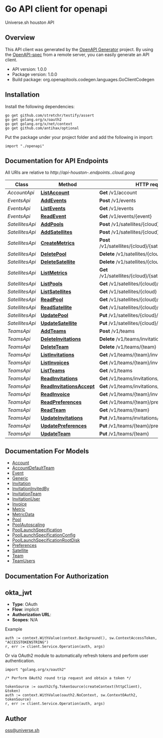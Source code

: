 # Go API client for openapi

Universe.sh houston API

## Overview
This API client was generated by the [OpenAPI Generator](https://openapi-generator.tech) project.  By using the [OpenAPI-spec](https://www.openapis.org/) from a remote server, you can easily generate an API client.

- API version: 1.0.0
- Package version: 1.0.0
- Build package: org.openapitools.codegen.languages.GoClientCodegen

## Installation

Install the following dependencies:

```shell
go get github.com/stretchr/testify/assert
go get golang.org/x/oauth2
go get golang.org/x/net/context
go get github.com/antihax/optional
```

Put the package under your project folder and add the following in import:

```golang
import "./openapi"
```

## Documentation for API Endpoints

All URIs are relative to *http://api-houston-$.endpoints.$.cloud.goog*

Class | Method | HTTP request | Description
------------ | ------------- | ------------- | -------------
*AccountApi* | [**ListAccount**](docs/AccountApi.md#listaccount) | **Get** /v1/account | 
*EventsApi* | [**AddEvents**](docs/EventsApi.md#addevents) | **Post** /v1/events | 
*EventsApi* | [**ListEvents**](docs/EventsApi.md#listevents) | **Get** /v1/events | 
*EventsApi* | [**ReadEvent**](docs/EventsApi.md#readevent) | **Get** /v1/events/{event} | 
*SatellitesApi* | [**AddPools**](docs/SatellitesApi.md#addpools) | **Post** /v1/satellites/{cloud}/{satellite}/pools | 
*SatellitesApi* | [**AddSatellites**](docs/SatellitesApi.md#addsatellites) | **Post** /v1/satellites/{cloud} | 
*SatellitesApi* | [**CreateMetrics**](docs/SatellitesApi.md#createmetrics) | **Post** /v1/satellites/{cloud}/{satellite}/{pool}/metrics | 
*SatellitesApi* | [**DeletePool**](docs/SatellitesApi.md#deletepool) | **Delete** /v1/satellites/{cloud}/{satellite}/{pool} | 
*SatellitesApi* | [**DeleteSatellite**](docs/SatellitesApi.md#deletesatellite) | **Delete** /v1/satellites/{cloud}/{satellite} | 
*SatellitesApi* | [**ListMetrics**](docs/SatellitesApi.md#listmetrics) | **Get** /v1/satellites/{cloud}/{satellite}/{pool}/metrics | 
*SatellitesApi* | [**ListPools**](docs/SatellitesApi.md#listpools) | **Get** /v1/satellites/{cloud}/{satellite}/pools | 
*SatellitesApi* | [**ListSatellites**](docs/SatellitesApi.md#listsatellites) | **Get** /v1/satellites/{cloud} | 
*SatellitesApi* | [**ReadPool**](docs/SatellitesApi.md#readpool) | **Get** /v1/satellites/{cloud}/{satellite}/{pool} | 
*SatellitesApi* | [**ReadSatellite**](docs/SatellitesApi.md#readsatellite) | **Get** /v1/satellites/{cloud}/{satellite} | 
*SatellitesApi* | [**UpdatePool**](docs/SatellitesApi.md#updatepool) | **Put** /v1/satellites/{cloud}/{satellite}/{pool} | 
*SatellitesApi* | [**UpdateSatellite**](docs/SatellitesApi.md#updatesatellite) | **Put** /v1/satellites/{cloud}/{satellite} | 
*TeamsApi* | [**AddTeams**](docs/TeamsApi.md#addteams) | **Post** /v1/teams | 
*TeamsApi* | [**DeleteInvitations**](docs/TeamsApi.md#deleteinvitations) | **Delete** /v1/teams/invitations/{invitation} | 
*TeamsApi* | [**DeleteTeam**](docs/TeamsApi.md#deleteteam) | **Delete** /v1/teams/{team} | 
*TeamsApi* | [**ListInvitations**](docs/TeamsApi.md#listinvitations) | **Get** /v1/teams/{team}/invitations | 
*TeamsApi* | [**ListInvoices**](docs/TeamsApi.md#listinvoices) | **Get** /v1/teams/{team}/invoices | 
*TeamsApi* | [**ListTeams**](docs/TeamsApi.md#listteams) | **Get** /v1/teams | 
*TeamsApi* | [**ReadInvitations**](docs/TeamsApi.md#readinvitations) | **Get** /v1/teams/invitations/{invitation} | 
*TeamsApi* | [**ReadInvitationsAccept**](docs/TeamsApi.md#readinvitationsaccept) | **Get** /v1/teams/invitations/{invitation}/accept | 
*TeamsApi* | [**ReadInvoice**](docs/TeamsApi.md#readinvoice) | **Get** /v1/teams/{team}/invoices/{invoice} | 
*TeamsApi* | [**ReadPreferences**](docs/TeamsApi.md#readpreferences) | **Get** /v1/teams/{team}/preferences | 
*TeamsApi* | [**ReadTeam**](docs/TeamsApi.md#readteam) | **Get** /v1/teams/{team} | 
*TeamsApi* | [**UpdateInvitations**](docs/TeamsApi.md#updateinvitations) | **Put** /v1/teams/invitations/{invitation} | 
*TeamsApi* | [**UpdatePreferences**](docs/TeamsApi.md#updatepreferences) | **Put** /v1/teams/{team}/preferences | 
*TeamsApi* | [**UpdateTeam**](docs/TeamsApi.md#updateteam) | **Put** /v1/teams/{team} | 


## Documentation For Models

 - [Account](docs/Account.md)
 - [AccountDefaultTeam](docs/AccountDefaultTeam.md)
 - [Event](docs/Event.md)
 - [Generic](docs/Generic.md)
 - [Invitation](docs/Invitation.md)
 - [InvitationInvitedBy](docs/InvitationInvitedBy.md)
 - [InvitationTeam](docs/InvitationTeam.md)
 - [InvitationUser](docs/InvitationUser.md)
 - [Invoice](docs/Invoice.md)
 - [Metric](docs/Metric.md)
 - [MetricData](docs/MetricData.md)
 - [Pool](docs/Pool.md)
 - [PoolAutoscaling](docs/PoolAutoscaling.md)
 - [PoolLaunchSpecification](docs/PoolLaunchSpecification.md)
 - [PoolLaunchSpecificationConfig](docs/PoolLaunchSpecificationConfig.md)
 - [PoolLaunchSpecificationRootDisk](docs/PoolLaunchSpecificationRootDisk.md)
 - [Preferences](docs/Preferences.md)
 - [Satellite](docs/Satellite.md)
 - [Team](docs/Team.md)
 - [TeamUsers](docs/TeamUsers.md)


## Documentation For Authorization



## okta_jwt


- **Type**: OAuth
- **Flow**: implicit
- **Authorization URL**: 
- **Scopes**: N/A

Example

```golang
auth := context.WithValue(context.Background(), sw.ContextAccessToken, "ACCESSTOKENSTRING")
r, err := client.Service.Operation(auth, args)
```

Or via OAuth2 module to automatically refresh tokens and perform user authentication.

```golang
import "golang.org/x/oauth2"

/* Perform OAuth2 round trip request and obtain a token */

tokenSource := oauth2cfg.TokenSource(createContext(httpClient), &token)
auth := context.WithValue(oauth2.NoContext, sw.ContextOAuth2, tokenSource)
r, err := client.Service.Operation(auth, args)
```



## Author

oss@universe.sh

